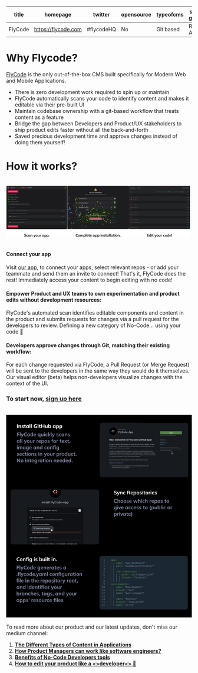 | title    | homepage             | twitter  | opensource | typeofcms  | supported generators |
| -------- | ---------------------| ---------| ---------- | ---------- | ------------------- |
| FlyCode  | https://flycode.com  | #flycodeHQ | No         | Git based  | React, Angular      |
												 
												
# Why Flycode?

[FlyCode](https://www.flycode.com/) is the only out-of-the-box CMS built specifically for Modern Web and Mobile Applications. 
- There is zero development work required to spin up or maintain
- FlyCode automatically scans your code to identify content and makes it editable via their pre-built UI 
- Maintain codebase ownership with a git-based workflow that treats content as a feature
- Bridge the gap between Developers and Product/UX stakeholders to ship product edits faster without all the back-and-forth
- Saved precious development time and approve changes instead of doing them yourself!


# How it works?
<br/>
<div style="display:flex;flex-direction:row;width:100%">
	<img style="width:33%" src="../img/cms/Flycode_Jam_Step1.png" />
	<img style="width:33%" src="../img/cms/Flycode_Jam_Step2.png" />
	<img style="width:33%"  src="../img/cms/Flycode_Jam_Step3.png" />

</div>
<br/>

#### Connect your app 
Visit [our app](https://www.flycode.com/developers), to connect your apps, select relevant repos - or add your teammate and send them an invite to connect!
That's it, FlyCode does the rest! Immediately access your content to begin editing with no code!

#### Empower Product and UX teams to own experimentation and product edits without development resources:
FlyCode's automated scan identifies editable components and content in the product and submits requests for changes via a pull request for the developers to review.
Defining a new category of No-Code… using your code 🤯

#### Developers approve changes through Git, matching their existing workflow:
For each change requested via FlyCode, a Pull Request (or Merge Request) will be sent to the developers in the same way they would do it themselves.
Our visual editor (beta) helps non-developers visualize changes with the context of the UI.


### To start now, [sign up here](https://app.flycode.com)

<br />
<img style="width:"50%" src="../img/cms/flycode-installation-chart.png" >
<br/>


To read more about our product and our latest updates, don't miss our medium channel:

1. [**The Different Types of Content in Applications**](https://medium.com/flycode/the-different-types-of-content-in-applications-962c6a4c3bf7)
2. [**How Product Managers can work like software engineers?**](https://medium.com/flycode/how-product-managers-can-work-work-like-software-engineers-3dc34429c1e9)
3. [**Benefits of No-Code Developers tools**](https://medium.com/flycode/benefits-of-no-code-developers-tools-f2c6d9fd5f80)
4. [**How to edit your product like a <>developer<> 🤘**](https://medium.com/flycode/how-to-edit-your-product-like-a-developer-13d6da375e58)
